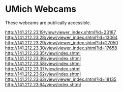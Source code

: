UMich Webcams
=============

These webcams are publically accessible.

http://141.212.23.19/view/viewer_index.shtml?id=23187  
http://141.212.23.28/view/viewer_index.shtml?id=13064  
http://141.212.23.29/view/viewer_index.shtml?id=27050  
http://141.212.23.30/view/viewer_index.shtml?id=17658  
http://141.212.23.35/view/index.shtml  
http://141.212.23.36/view/index.shtml  
http://141.212.23.58/view/index.shtml  
http://141.212.23.37/view/index.shtml  
http://141.212.23.62/view/index.shtml  
http://141.212.23.63/view/viewer_index.shtml?id=18135  
http://141.212.23.64/view/index.shtml  

